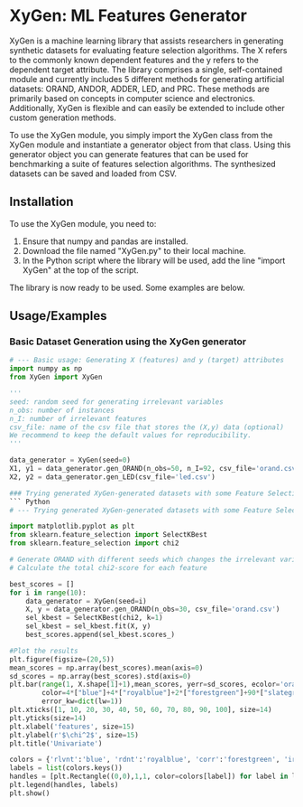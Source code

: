 
# XyGen: ML Features Generator

XyGen is a machine learning library that assists researchers in generating synthetic datasets for evaluating feature selection algorithms. The X refers to the commonly known dependent features and the y refers to the dependent target attribute. The library comprises a single, self-contained module and currently includes 5 different methods for generating artificial datasets: ORAND, ANDOR, ADDER, LED, and PRC. These methods are primarily based on concepts in computer science and electronics. Additionally, XyGen is flexible and can easily be extended to include other custom generation methods.

To use the XyGen module, you simply import the XyGen class from the XyGen module and instantiate a generator object from that class. Using this generator object you can generate features that can be used for benchmarking a suite of features selection algorithms. The synthesized datasets can be saved and loaded from CSV.

## Installation
To use the XyGen module, you need to:

1. Ensure that numpy and pandas are installed.
2. Download the file named "XyGen.py" to their local machine.
3. In the Python script where the library will be used, add the line "import XyGen" at the top of the script.

The library is now ready to be used. Some examples are below.


## Usage/Examples

### Basic Dataset Generation using the XyGen generator
``` Python
# --- Basic usage: Generating X (features) and y (target) attributes
import numpy as np
from XyGen import XyGen

'''
seed: random seed for generating irrelevant variables 
n_obs: number of instances
n_I: number of irrelevant features
csv_file: name of the csv file that stores the (X,y) data (optional)
We recommend to keep the default values for reproducibility.
'''

data_generator = XyGen(seed=0)
X1, y1 = data_generator.gen_ORAND(n_obs=50, n_I=92, csv_file='orand.csv')
X2, y2 = data_generator.gen_LED(csv_file='led.csv')

### Trying generated XyGen-generated datasets with some Feature Selection algorithms
``` Python
# --- Trying generated XyGen-generated datasets with some Feature Selection algorithms

import matplotlib.pyplot as plt
from sklearn.feature_selection import SelectKBest
from sklearn.feature_selection import chi2

# Generate ORAND with different seeds which changes the irrelevant variables but keeps the relevant variables fixed
# Calculate the total chi2-score for each feature

best_scores = []
for i in range(10):
    data_generator = XyGen(seed=i)
    X, y = data_generator.gen_ORAND(n_obs=30, csv_file='orand.csv')
    sel_kbest = SelectKBest(chi2, k=1)
    sel_kbest = sel_kbest.fit(X, y)
    best_scores.append(sel_kbest.scores_)

#Plot the results
plt.figure(figsize=(20,5))
mean_scores = np.array(best_scores).mean(axis=0)
sd_scores = np.array(best_scores).std(axis=0)
plt.bar(range(1, X.shape[1]+1),mean_scores, yerr=sd_scores, ecolor='orangered', 
        color=4*["blue"]+4*["royalblue"]+2*["forestgreen"]+90*["slategray"],
        error_kw=dict(lw=1))
plt.xticks([1, 10, 20, 30, 40, 50, 60, 70, 80, 90, 100], size=14)
plt.yticks(size=14)
plt.xlabel('features', size=15)
plt.ylabel(r'$\chi^2$', size=15)
plt.title('Univariate')

colors = {'rlvnt':'blue', 'rdnt':'royalblue', 'corr':'forestgreen', 'irrlvnt':'slategray'}         
labels = list(colors.keys())
handles = [plt.Rectangle((0,0),1,1, color=colors[label]) for label in labels]
plt.legend(handles, labels)
plt.show()